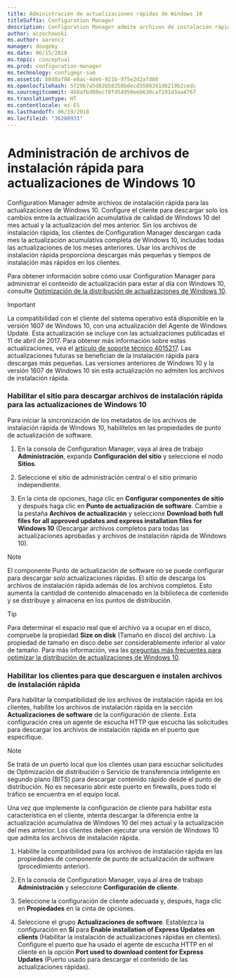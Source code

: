 ```yaml
---
title: Administración de actualizaciones rápidas de Windows 10
titleSuffix: Configuration Manager
description: Configuration Manager admite archivos de instalación rápida para Windows 10, que proporciona descargas más pequeñas y tiempos de instalación más rápidos en los clientes.
author: aczechowski
ms.author: aaroncz
manager: dougeby
ms.date: 06/15/2018
ms.topic: conceptual
ms.prod: configuration-manager
ms.technology: configmgr-sum
ms.assetid: b8d8af88-e8ac-4deb-921b-975e2d2afd80
ms.openlocfilehash: 5f29b7a5d82b58358bdecd5508391db219b2cedc
ms.sourcegitcommit: 4b8afbd08ecf8fd54950eeb630caf191d3aa4767
ms.translationtype: HT
ms.contentlocale: es-ES
ms.lasthandoff: 06/19/2018
ms.locfileid: "36260931"
---
```

# <a name="manage-express-installation-files-for-windows-10-updates"></a>Administración de archivos de instalación rápida para actualizaciones de Windows 10

Configuration Manager admite archivos de instalación rápida para las actualizaciones de Windows 10. Configure el cliente para descargar solo los cambios entre la actualización acumulativa de calidad de Windows 10 del mes actual y la actualización del mes anterior. Sin los archivos de instalación rápida, los clientes de Configuration Manager descargan cada mes la actualización acumulativa completa de Windows 10, incluidas todas las actualizaciones de los meses anteriores. Usar los archivos de instalación rápida proporciona descargas más pequeñas y tiempos de instalación más rápidos en los clientes.

Para obtener información sobre cómo usar Configuration Manager para administrar el contenido de actualización para estar al día con Windows 10, consulte [Optimización de la distribución de actualizaciones de Windows 10](/sccm/sum/deploy-use/optimize-windows-10-update-delivery).  


> [!IMPORTANT]  
> La compatibilidad con el cliente del sistema operativo está disponible en la versión 1607 de Windows 10, con una actualización del Agente de Windows Update. Esta actualización se incluye con las actualizaciones publicadas el 11 de abril de 2017. Para obtener más información sobre estas actualizaciones, vea el [artículo de soporte técnico 4015217](http://support.microsoft.com/kb/4015217). Las actualizaciones futuras se benefician de la instalación rápida para descargas más pequeñas. Las versiones anteriores de Windows 10 y la versión 1607 de Windows 10 sin esta actualización no admiten los archivos de instalación rápida.  


### <a name="enable-the-site-to-download-express-installation-files-for-windows-10-updates"></a>Habilitar el sitio para descargar archivos de instalación rápida para las actualizaciones de Windows 10
Para iniciar la sincronización de los metadatos de los archivos de instalación rápida de Windows 10, habilítelos en las propiedades de punto de actualización de software.  

1. En la consola de Configuration Manager, vaya al área de trabajo **Administración**, expanda **Configuración del sitio** y seleccione el nodo **Sitios**.  

2. Seleccione el sitio de administración central o el sitio primario independiente.  

3. En la cinta de opciones, haga clic en **Configurar componentes de sitio** y después haga clic en **Punto de actualización de software**. Cambie a la pestaña **Archivos de actualización** y seleccione **Download both full files for all approved updates and express installation files for Windows 10** (Descargar archivos completos para todas las actualizaciones aprobadas y archivos de instalación rápida de Windows 10).

> [!NOTE]    
> El componente Punto de actualización de software no se puede configurar para descargar *solo* actualizaciones rápidas.  El sitio de descarga los archivos de instalación rápida además de los archivos completos. Esto aumenta la cantidad de contenido almacenado en la biblioteca de contenido y se distribuye y almacena en los puntos de distribución.

> [!Tip]  
> Para determinar el espacio real que el archivo va a ocupar en el disco, compruebe la propiedad **Size on disk** (Tamaño en disco) del archivo. La propiedad de tamaño en disco debe ser considerablemente inferior al valor de tamaño. Para más información, vea las [preguntas más frecuentes para optimizar la distribución de actualizaciones de Windows 10](/sccm/sum/deploy-use/optimize-windows-10-update-delivery#bkmk_faq).  


### <a name="enable-clients-to-download-and-install-express-installation-files"></a>Habilitar los clientes para que descarguen e instalen archivos de instalación rápida
Para habilitar la compatibilidad de los archivos de instalación rápida en los clientes, habilite los archivos de instalación rápida en la sección **Actualizaciones de software** de la configuración de cliente. Esta configuración crea un agente de escucha HTTP que escucha las solicitudes para descargar los archivos de instalación rápida en el puerto que especifique.

> [!NOTE]    
> Se trata de un puerto local que los clientes usan para escuchar solicitudes de Optimización de distribución o Servicio de transferencia inteligente en segundo plano (BITS) para descargar contenido rápido desde el punto de distribución. No es necesario abrir este puerto en firewalls, pues todo el tráfico se encuentra en el equipo local.  

Una vez que implemente la configuración de cliente para habilitar esta característica en el cliente, intenta descargar la diferencia entre la actualización acumulativa de Windows 10 del mes actual y la actualización del mes anterior. Los clientes deben ejecutar una versión de Windows 10 que admita los archivos de instalación rápida.  

1. Habilite la compatibilidad para los archivos de instalación rápida en las propiedades de componente de punto de actualización de software (procedimiento anterior).  

2. En la consola de Configuration Manager, vaya al área de trabajo **Administración** y seleccione **Configuración de cliente**.  

3. Seleccione la configuración de cliente adecuada y, después, haga clic en **Propiedades** en la cinta de opciones.  

4. Seleccione el grupo **Actualizaciones de software**. Establezca la configuración en **Sí** para **Enable installation of Express Updates on clients** (Habilitar la instalación de actualizaciones rápidas en clientes). Configure el puerto que ha usado el agente de escucha HTTP en el cliente en la opción **Port used to download content for Express Updates** (Puerto usado para descargar el contenido de las actualizaciones rápidas).  
